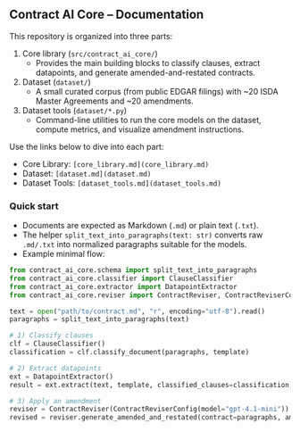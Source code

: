 ## Contract AI Core – Documentation

This repository is organized into three parts:

1. Core library (`src/contract_ai_core/`)
   - Provides the main building blocks to classify clauses, extract datapoints, and generate amended-and-restated contracts.
2. Dataset (`dataset/`)
   - A small curated corpus (from public EDGAR filings) with ~20 ISDA Master Agreements and ~20 amendments.
3. Dataset tools (`dataset/*.py`)
   - Command-line utilities to run the core models on the dataset, compute metrics, and visualize amendment instructions.

Use the links below to dive into each part:

- Core Library: `[core_library.md](core_library.md)`
- Dataset: `[dataset.md](dataset.md)`
- Dataset Tools: `[dataset_tools.md](dataset_tools.md)`

### Quick start

- Documents are expected as Markdown (`.md`) or plain text (`.txt`).
- The helper `split_text_into_paragraphs(text: str)` converts raw `.md/.txt` into normalized paragraphs suitable for the models.
- Example minimal flow:

```python
from contract_ai_core.schema import split_text_into_paragraphs
from contract_ai_core.classifier import ClauseClassifier
from contract_ai_core.extractor import DatapointExtractor
from contract_ai_core.reviser import ContractReviser, ContractReviserConfig

text = open("path/to/contract.md", "r", encoding="utf-8").read()
paragraphs = split_text_into_paragraphs(text)

# 1) Classify clauses
clf = ClauseClassifier()
classification = clf.classify_document(paragraphs, template)

# 2) Extract datapoints
ext = DatapointExtractor()
result = ext.extract(text, template, classified_clauses=classification)

# 3) Apply an amendment
reviser = ContractReviser(ContractReviserConfig(model="gpt-4.1-mini"))
revised = reviser.generate_amended_and_restated(contract=paragraphs, amendment=amend_paragraphs, template=template)
```
